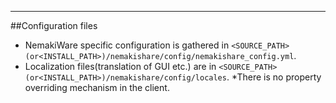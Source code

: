 ---

##Configuration files
* NemakiWare specific configuration is gathered in `<SOURCE_PATH>(or<INSTALL_PATH>)/nemakishare/config/nemakishare_config.yml`.
* Localization files(translation of GUI etc.) are in `<SOURCE_PATH>(or<INSTALL_PATH>)/nemakishare/config/locales`.
*There is no property overriding mechanism in the client.